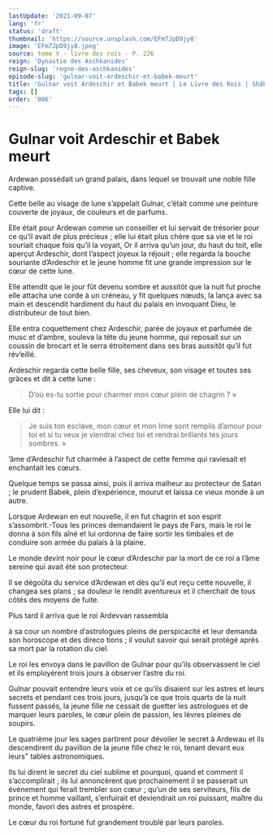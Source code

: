 ```yaml
---
lastUpdate: '2021-09-07'
lang: 'fr'
status: 'draft'
thumbnail: 'https://source.unsplash.com/EFm7JpD9jy8'
image: 'EFm7JpD9jy8.jpeg'
source: tome V - livre des rois - P. 226
reign: 'Dynastie des Aschkanides'
reign-slug: 'regne-des-aschkanides'
episode-slug: 'gulnar-voit-ardeschir-et-babek-meurt'
title: 'Gulnar voit Ardeschir et Babek meurt | Le Livre des Rois | Shâhnâmeh'
tags: []
order: '006'
---
```


<!-- LTeX: language=fr -->

# Gulnar voit Ardeschir et Babek meurt

Ardewan possédait un grand palais, dans lequel se trouvait une noble fille captive.

Cette belle au visage de lune s’appelait Gulnar, c’était comme une peinture couverte de joyaux, de couleurs et de parfums.

Elle était pour Ardewan comme un conseiller et lui servait de trésorier pour ce qu’il avait de plus précieux ; elle lui était plus chère que sa vie et le roi souriait chaque fois qu’il la voyait, Or il arriva qu’un jour, du haut du toit, elle aperçut Ardeschir, dont l’aspect joyeux la réjouit ; elle regarda la bouche souriante d’Ardeschir et le jeune homme fit une grande impression sur le cœur de cette lune.

Elle attendit que le jour fût devenu sombre et aussitôt que la nuit fut proche elle attacha une corde à un créneau, y fit quelques nœuds, la lança avec sa main et descendit hardiment du haut du palais en invoquant Dieu, le distributeur de tout bien.

Elle entra coquettement chez Ardeschir, parée de joyaux et parfumée de musc et d’ambre, souleva la tête du jeune homme, qui reposait sur un coussin de brocart et le serra étroitement dans ses bras aussitôt qu’il fut rév’eillé.

Ardeschir regarda cette belle fille, ses cheveux, son visage et toutes ses grâces et dit à cette lune :

> D’où es-tu sortie pour charmer mon cœur plein de chagrin ? »

Elle lui dit :

> Je suis ton esclave, mon cœur et mon lime sont remplis d’amour pour toi et si tu veux je viendrai chez toi et rendrai brillants tes jours sombres. »

’âme d’Ardeschir fut charmée à l’aspect de cette femme qui raviesait et enchantait les cœurs.

Quelque temps se passa ainsi, puis il arriva malheur au protecteur de Satan ; le prudent Babek, plein d’expérience, mourut et laissa ce vieux monde à un autre.

Lorsque Ardewan en eut nouvelle, il en fut chagrin et son esprit s’assombrit.-Tous les princes demandaient le pays de Fars, mais le roi le donna à son fils aîné et lui ordonna de faire sortir les timbales et de conduire son armée du palais à la plaine.

Le monde devint noir pour le cœur d’Ardeschir par la mort de ce roi a l’âme sereine qui avait été son protecteur.

Il se dégoûta du service d’Ardewan et dès qu’il eut reçu cette nouvelle, il changea ses plans ; sa douleur le rendit aventureux et il cherchait de tous côtés des moyens de fuite.

Plus tard il arriva que le roi Ardevvan rassembla

à sa cour un nombre d’astrologues pleins de perspicacité et leur demanda son horoscope et des direco tions ; il voulut savoir qui serait protégé après sa mort par la rotation du ciel.

Le roi les envoya dans le pavillon de Gulnar pour qu’ils observassent le ciel et ils employèrent trois jours à observer l’astre du roi.

Gulnar pouvait entendre leurs voix et ce qu’ils disaient sur les astres et leurs secrets et pendant ces trois jours, jusqu’à ce que trois quarts de la nuit fussent passés, la jeune fille ne cessait de guetter les astrologues et de marquer leurs paroles, le cœur plein de passion, les lèvres pleines de soupirs.

Le quatrième jour les sages partirent pour dévoiler le secret à Ardewau et ils descendirent du pavillon de la jeune fille chez le roi, tenant devant eux leurs" tables astronomiques.

Ils lui dirent le secret du ciel sublime et pourquoi, quand et comment il s’accomplirait ; ils lui annoncèrent que prochainement il se passerait un événement qui ferait trembler son cœur ; qu’un de ses serviteurs, fils de prince et homme vaillant, s’enfuirait et deviendrait un roi puissant, maître du monde, favori des astres et prospère.

Le cœur du roi fortuné fut grandement troublé par leurs paroles.
